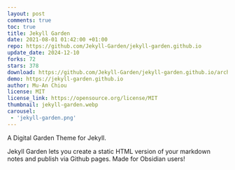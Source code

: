 ```yaml
---
layout: post
comments: true
toc: true
title: Jekyll Garden
date: 2021-08-01 01:42:00 +01:00
repo: https://github.com/Jekyll-Garden/jekyll-garden.github.io
update_date: 2024-12-10
forks: 72
stars: 378
download: https://github.com/Jekyll-Garden/jekyll-garden.github.io/archive/refs/heads/main.zip
demo: https://jekyll-garden.github.io
author: Mu-An Chiou
license: MIT
license_link: https://opensource.org/license/MIT
thumbnail: jekyll-garden.webp
carousel:
 - 'jekyll-garden.png'
---
```


A Digital Garden Theme for Jekyll.

Jekyll Garden lets you create a static HTML version of your markdown notes and publish via Github pages.
Made for Obsidian users!
